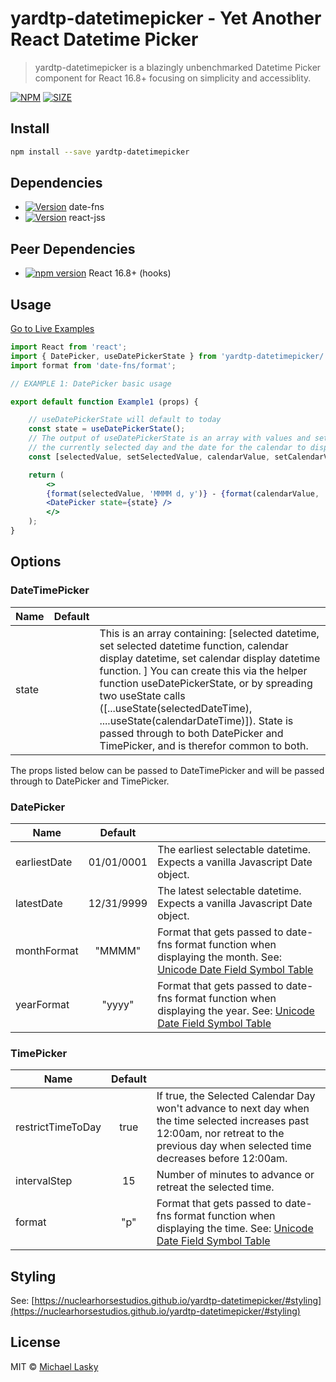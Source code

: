 


# yardtp-datetimepicker - Yet Another React Datetime Picker

> yardtp-datetimepicker is a blazingly unbenchmarked Datetime Picker component for React 16.8+ focusing on simplicity and accessiblity. 

[![NPM](https://img.shields.io/npm/v/yardtp-datetimepicker.svg)](https://www.npmjs.com/package/yardtp-datetimepicker) 
[![SIZE](https://img.shields.io/bundlephobia/min/yardtp-datetimepicker.svg)](https://www.npmjs.com/package/yardtp-datetimepicker)

## Install

```bash
npm install --save yardtp-datetimepicker
```
## Dependencies
* [![Version](http://img.shields.io/npm/v/date-fns.svg?style=flat)](https://www.npmjs.com/package/date-fns) date-fns
* [![Version](http://img.shields.io/npm/v/react-jss.svg?style=flat)](https://www.npmjs.com/package/react-jss) react-jss

## Peer Dependencies
* [![npm version](http://img.shields.io/npm/v/react.svg?style=flat)](https://www.npmjs.com/package/react) React 16.8+ (hooks)

## Usage
[Go to Live Examples](https://michaellasky.github.io/yardtp-datetimepicker/)

```jsx
import React from 'react';
import { DatePicker, useDatePickerState } from 'yardtp-datetimepicker/';
import format from 'date-fns/format';

// EXAMPLE 1: DatePicker basic usage

export default function Example1 (props) {

    // useDatePickerState will default to today
    const state = useDatePickerState(); 
    // The output of useDatePickerState is an array with values and setFunctions for 
    // the currently selected day and the date for the calendar to display
    const [selectedValue, setSelectedValue, calendarValue, setCalendarValue] = state;

    return (
        <>
        {format(selectedValue, 'MMMM d, y')} - {format(calendarValue, 'MMMM d, y')}
        <DatePicker state={state} />
        </>
    );
}
```

## Options

### DateTimePicker 
| Name              | Default    |  |
| ----------------- |:----------:| -
| state             |            | This is an array containing: [selected datetime, set selected datetime function, calendar display datetime, set calendar display datetime function. ]  You can create this via the helper function useDatePickerState, or by spreading two useState calls ([...useState(selectedDateTime), ....useState(calendarDateTime)]).  State is passed through to both DatePicker and TimePicker, and is therefor common to both.
     
The props listed below can be passed to DateTimePicker and will be passed through to  DatePicker and TimePicker.

### DatePicker
| Name              | Default    |  |
| ----------------- |:----------:| -
| earliestDate      | 01/01/0001 | The earliest selectable datetime. Expects a vanilla Javascript Date object.
| latestDate        | 12/31/9999 | The latest selectable datetime. Expects a vanilla Javascript Date object.
| monthFormat      | "MMMM"      | Format that gets passed to date-fns format function when displaying the month.  See: [Unicode Date Field Symbol Table](https://www.unicode.org/reports/tr35/tr35-dates.html#Date_Field_Symbol_Table)
| yearFormat       | "yyyy"      | Format that gets passed to date-fns format function when displaying the year.  See: [Unicode Date Field Symbol Table](https://www.unicode.org/reports/tr35/tr35-dates.html#Date_Field_Symbol_Table)

### TimePicker
| Name              | Default |  |
| ----------------- |:-------:| -
| restrictTimeToDay | true    | If true, the Selected Calendar Day won't advance to  next day when the time selected increases past 12:00am, nor retreat to the previous day when selected time decreases before 12:00am. 
| intervalStep      | 15      | Number of minutes to advance or retreat the selected time. 
| format    	    | "p"     | Format that gets passed to date-fns format function when displaying the time.  See: [Unicode Date Field Symbol Table](https://www.unicode.org/reports/tr35/tr35-dates.html#Date_Field_Symbol_Table)

## Styling
See: [https://nuclearhorsestudios.github.io/yardtp-datetimepicker/#styling](https://nuclearhorsestudios.github.io/yardtp-datetimepicker/#styling)

## License

MIT © [Michael Lasky](https://github.com/NuclearHorseStudios)
